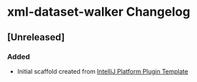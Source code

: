 <!-- Keep a Changelog guide -> https://keepachangelog.com -->

# xml-dataset-walker Changelog

## [Unreleased]
### Added
- Initial scaffold created from [IntelliJ Platform Plugin Template](https://github.com/JetBrains/intellij-platform-plugin-template)
